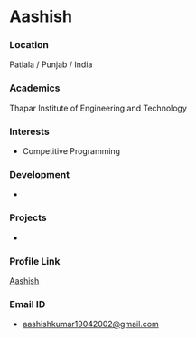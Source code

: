 # Aashish

### Location

Patiala / Punjab / India

### Academics

Thapar Institute of Engineering and Technology

### Interests

- Competitive Programming

### Development

- 

### Projects

-

### Profile Link

[Aashish](https://github.com/BrAwLeR001)

### Email ID

- aashishkumar19042002@gmail.com

